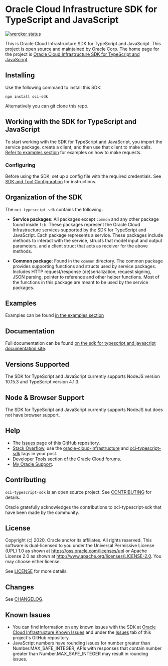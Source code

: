 # Oracle Cloud Infrastructure SDK for TypeScript and JavaScript

[![wercker status](https://app.wercker.com/status/09bc4818e7b1d70b04285331a9bdbc41/s/master "wercker status")](https://app.wercker.com/project/byKey/09bc4818e7b1d70b04285331a9bdbc41)

This is Oracle Cloud Infrastructure SDK for TypeScript and JavaScript. This project is open source and maintained by Oracle Corp.
The home page for the project is [Oracle Cloud Infrastructure SDK for TypeScript and JavaScript](https://github.com/oracle/oci-typescript-sdk/).

## Installing

Use the following command to install this SDK:

```
npm install oci-sdk
```

Alternatively you can git clone this repo.

## Working with the SDK for TypeScript and JavaScript

To start working with the SDK for TypeScript and JavaScript, you import the service package, create a client, and then use that client to make calls. [Refer to examples section](https://github.com/oracle/oci-typescript-sdk/tree/master/examples) for examples on how to make requests.

### Configuring

Before using the SDK, set up a config file with the required credentials. See [SDK and Tool Configuration](https://docs.cloud.oracle.com/Content/API/Concepts/sdkconfig.htm) for instructions.

## Organization of the SDK

The `oci-typescript-sdk` contains the following:

- **Service packages**: All packages except `common` and any other package found inside `lib`. These packages represent
  the Oracle Cloud Infrastructure services supported by the SDK for TypeScript and JavaScript. Each package represents a service.
  These packages include methods to interact with the service, structs that model
  input and output parameters, and a client struct that acts as receiver for the above methods.

- **Common package**: Found in the `common` directory. The common package provides supporting functions and structs used by service packages.
  Includes HTTP request/response (de)serialization, request signing, JSON parsing, pointer to reference and other helper functions. Most of the functions
  in this package are meant to be used by the service packages.

## Examples

Examples can be found [in the examples section](https://github.com/oracle/oci-typescript-sdk/tree/master/examples)

## Documentation

Full documentation can be found [on the sdk for typescript and javascript documentation site](https://docs.cloud.oracle.com/en-us/iaas/Content/API/SDKDocs/typescriptsdk.htm).

## Versions Supported

The SDK for TypeScript and JavaScript currently supports NodeJS version 10.15.3 and TypeScript version 4.1.3.

## Node & Browser Support

The SDK for TypeScript and JavaScript currently supports NodeJS but does not have browser support.

## Help

- The [Issues](https://github.com/oracle/oci-typescript-sdk/issues) page of this GitHub repository.
- [Stack Overflow](https://stackoverflow.com/), use the [oracle-cloud-infrastructure](https://stackoverflow.com/questions/tagged/oracle-cloud-infrastructure) and [oci-typescript-sdk](https://stackoverflow.com/questions/tagged/oci-typescript-sdk) tags in your post.
- [Developer Tools](https://community.oracle.com/community/cloud_computing/bare-metal/content?filterID=contentstatus%5Bpublished%5D~category%5Bdeveloper-tools%5D&filterID=contentstatus%5Bpublished%5D~objecttype~objecttype%5Bthread%5D) section of the Oracle Cloud forums.
- [My Oracle Support](https://support.oracle.com).

## Contributing

`oci-typescript-sdk` is an open source project. See [CONTRIBUTING](https://github.com/oracle/oci-typescript-sdk/tree/master/CONTRIBUTING.md) for details.

Oracle gratefully acknowledges the contributions to oci-typescript-sdk that have been made by the community.

## License

Copyright (c) 2020, Oracle and/or its affiliates. All rights reserved.
This software is dual-licensed to you under the Universal Permissive License (UPL) 1.0 as shown at https://oss.oracle.com/licenses/upl
or Apache License 2.0 as shown at http://www.apache.org/licenses/LICENSE-2.0. You may choose either license.

See [LICENSE](https://github.com/oracle/oci-typescript-sdk/tree/master/LICENSE.txt) for more details.

## Changes

See [CHANGELOG](https://github.com/oracle/oci-typescript-sdk/tree/master/CHANGELOG.md).

## Known Issues

- You can find information on any known issues with the SDK at [Oracle Cloud Infrastructure Known Issues](https://docs.cloud.oracle.com/en-us/iaas/Content/knownissues.htm) and under the [Issues](https://github.com/oracle/oci-typescript-sdk/issues) tab of this project's GitHub repository.
- JavaScript numbers have rounding issues for number greater than Number.MAX_SAFE_INTEGER, APIs with responses that contain number greater than Number.MAX_SAFE_INTEGER may result in rounding issues.
